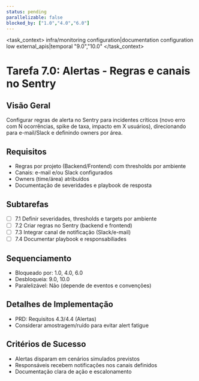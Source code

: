 ```yaml
---
status: pending
parallelizable: false
blocked_by: ["1.0","4.0","6.0"]
---
```


<task_context>
<domain>infra/monitoring</domain>
<type>configuration|documentation</type>
<scope>configuration</scope>
<complexity>low</complexity>
<dependencies>external_apis|temporal</dependencies>
<unblocks>"9.0","10.0"</unblocks>
</task_context>

# Tarefa 7.0: Alertas - Regras e canais no Sentry

## Visão Geral
Configurar regras de alerta no Sentry para incidentes críticos (novo erro com N ocorrências, spike de taxa, impacto em X usuários), direcionando para e-mail/Slack e definindo owners por área.

## Requisitos
- Regras por projeto (Backend/Frontend) com thresholds por ambiente
- Canais: e-mail e/ou Slack configurados
- Owners (time/área) atribuídos
- Documentação de severidades e playbook de resposta

## Subtarefas
- [ ] 7.1 Definir severidades, thresholds e targets por ambiente
- [ ] 7.2 Criar regras no Sentry (backend e frontend)
- [ ] 7.3 Integrar canal de notificação (Slack/e-mail)
- [ ] 7.4 Documentar playbook e responsabiliades

## Sequenciamento
- Bloqueado por: 1.0, 4.0, 6.0
- Desbloqueia: 9.0, 10.0
- Paralelizável: Não (depende de eventos e convenções)

## Detalhes de Implementação
- PRD: Requisitos 4.3/4.4 (Alertas)
- Considerar amostragem/ruído para evitar alert fatigue

## Critérios de Sucesso
- Alertas disparam em cenários simulados previstos
- Responsáveis recebem notificações nos canais definidos
- Documentação clara de ação e escalonamento

